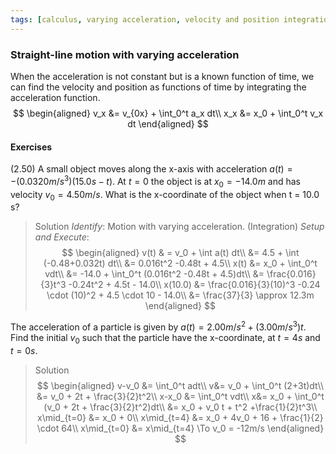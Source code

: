 ```yaml
---
tags: [calculus, varying acceleration, velocity and position integration]
---
```


### Straight-line motion with varying acceleration
When the acceleration is not constant but is a known function of time, we can find the velocity and position as functions of time by integrating the acceleration function.
$$
\begin{aligned}
v_x &= v_{0x} + \int_0^t a_x dt\\
x_x &= x_0 + \int_0^t v_x dt
\end{aligned}
$$

#### Exercises
(2.50) A small object moves along the x-axis with acceleration $a(t) = -(0.0320m/s^3)(15.0s-t)$. At $t = 0$ the object is at $x_0 = -14.0 m$ and has velocity $v_0 = 4.50 m/s$. What is the x-coordinate of the object when t = 10.0 s?
>Solution
_Identify_: Motion with varying acceleration. (Integration)
_Setup and Execute_:
$$
\begin{aligned}
v(t) & = v_0 + \int a(t) dt\\
&= 4.5 + \int (-0.48+0.032t) dt\\
&= 0.016t^2 -0.48t + 4.5\\
x(t) &= x_0 + \int_0^t vdt\\
&= -14.0 + \int_0^t (0.016t^2 -0.48t + 4.5)dt\\
&= \frac{0.016}{3}t^3 -0.24t^2 + 4.5t - 14.0\\
x(10.0) &= \frac{0.016}{3}(10)^3 -0.24 \cdot (10)^2 + 4.5 \cdot 10 - 14.0\\
&= \frac{37}{3} \approx 12.3m
\end{aligned}
$$

The acceleration of a particle is given by $a(t) = 2.00m/s^2 + (3.00m/s^3) t$. Find the initial $v_{0}$ such that the particle have the x-coordinate, at $t=4s$ and $t=0s$.
>Solution
$$
\begin{aligned}
v-v_0 &= \int_0^t adt\\
v&= v_0 + \int_0^t (2+3t)dt\\
&= v_0 + 2t + \frac{3}{2}t^2\\
x-x_0 &= \int_0^t vdt\\
x&= x_0 + \int_0^t (v_0 + 2t + \frac{3}{2}t^2)dt\\
&= x_0 + v_0 t + t^2 +\frac{1}{2}t^3\\
x\mid_{t=0} &= x_0 + 0\\
x\mid_{t=4} &= x_0 + 4v_0 + 16 + \frac{1}{2} \cdot 64\\
x\mid_{t=0} &= x\mid_{t=4} \To v_0 = -12m/s
\end{aligned}
$$
